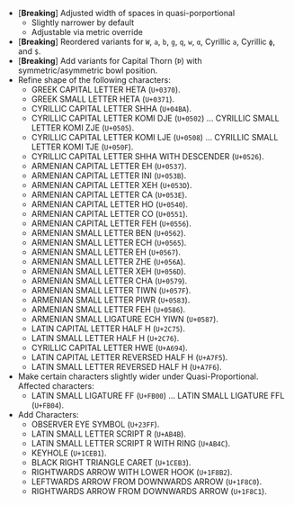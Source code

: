 * \[**Breaking**\] Adjusted width of spaces in quasi-porportional
  - Slightly narrower by default
  - Adjustable via metric override
* \[**Breaking**\] Reordered variants for `W`, `a`, `b`, `g`, `q`, `w`, `α`, Cyrillic `а`, Cyrillic `ф`, and `$`.
* \[**Breaking**\] Add variants for Capital Thorn (`Þ`) with symmetric/asymmetric bowl position.
* Refine shape of the following characters:
  - GREEK CAPITAL LETTER HETA (`U+0370`).
  - GREEK SMALL LETTER HETA (`U+0371`).
  - CYRILLIC CAPITAL LETTER SHHA (`U+04BA`).
  - CYRILLIC CAPITAL LETTER KOMI DJE (`U+0502`) ... CYRILLIC SMALL LETTER KOMI ZJE (`U+0505`).
  - CYRILLIC CAPITAL LETTER KOMI LJE (`U+0508`) ... CYRILLIC SMALL LETTER KOMI TJE (`U+050F`).
  - CYRILLIC CAPITAL LETTER SHHA WITH DESCENDER (`U+0526`).
  - ARMENIAN CAPITAL LETTER EH (`U+0537`).
  - ARMENIAN CAPITAL LETTER INI (`U+053B`).
  - ARMENIAN CAPITAL LETTER XEH (`U+053D`).
  - ARMENIAN CAPITAL LETTER CA (`U+053E`).
  - ARMENIAN CAPITAL LETTER HO (`U+0540`).
  - ARMENIAN CAPITAL LETTER CO (`U+0551`).
  - ARMENIAN CAPITAL LETTER FEH (`U+0556`).
  - ARMENIAN SMALL LETTER BEN (`U+0562`).
  - ARMENIAN SMALL LETTER ECH (`U+0565`).
  - ARMENIAN SMALL LETTER EH (`U+0567`).
  - ARMENIAN SMALL LETTER ZHE (`U+056A`).
  - ARMENIAN SMALL LETTER XEH (`U+056D`).
  - ARMENIAN SMALL LETTER CHA (`U+0579`).
  - ARMENIAN SMALL LETTER TIWN (`U+057F`).
  - ARMENIAN SMALL LETTER PIWR (`U+0583`).
  - ARMENIAN SMALL LETTER FEH (`U+0586`).
  - ARMENIAN SMALL LIGATURE ECH YIWN (`U+0587`).
  - LATIN CAPITAL LETTER HALF H (`U+2C75`).
  - LATIN SMALL LETTER HALF H (`U+2C76`).
  - CYRILLIC CAPITAL LETTER HWE (`U+A694`).
  - LATIN CAPITAL LETTER REVERSED HALF H (`U+A7F5`).
  - LATIN SMALL LETTER REVERSED HALF H (`U+A7F6`).
* Make certain characters slightly wider under Quasi-Proportional. Affected characters:
  - LATIN SMALL LIGATURE FF (`U+FB00`) ... LATIN SMALL LIGATURE FFL (`U+FB04`).
* Add Characters:
  - OBSERVER EYE SYMBOL (`U+23FF`).
  - LATIN SMALL LETTER SCRIPT R (`U+AB4B`).
  - LATIN SMALL LETTER SCRIPT R WITH RING (`U+AB4C`).
  - KEYHOLE (`U+1CEB1`). 
  - BLACK RIGHT TRIANGLE CARET (`U+1CEB3`). 
  - RIGHTWARDS ARROW WITH LOWER HOOK (`U+1F8B2`). 
  - LEFTWARDS ARROW FROM DOWNWARDS ARROW (`U+1F8C0`). 
  - RIGHTWARDS ARROW FROM DOWNWARDS ARROW (`U+1F8C1`).
